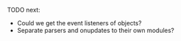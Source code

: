 
TODO next:

- Could we get the event listeners of objects?
- Separate parsers and onupdates to their own modules?
